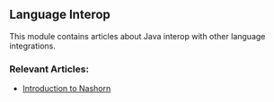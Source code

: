 ## Language Interop

This module contains articles about Java interop with other language integrations.  

### Relevant Articles:

- [Introduction to Nashorn](http://www.baeldung.com/java-nashorn)
